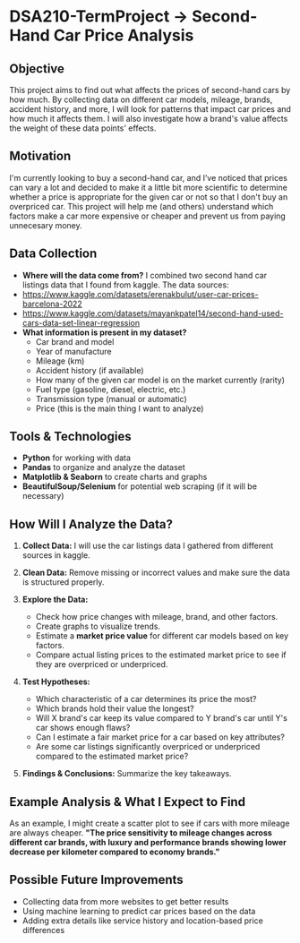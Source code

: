 # DSA210-TermProject -> Second-Hand Car Price Analysis  

##  Objective  
This project aims to find out what affects the prices of second-hand cars by how much. By collecting data on different car models, mileage, brands, accident history, and more, I will look for patterns that impact car prices and how much it affects them. I will also investigate how a brand's value affects the weight of these data points' effects.

##  Motivation  
I'm currently looking to buy a second-hand car, and I’ve noticed that prices can vary a lot and decided to make it a little bit more scientific to determine whether a price is appropriate for the given car or not so that I don't buy an overpriced car. This project will help me (and others) understand which factors make a car more expensive or cheaper and prevent us from paying unnecesary money.  

##  Data Collection  
- **Where will the data come from?** I combined two second hand car listings data that I found from kaggle. The data sources:
- https://www.kaggle.com/datasets/erenakbulut/user-car-prices-barcelona-2022
- https://www.kaggle.com/datasets/mayankpatel14/second-hand-used-cars-data-set-linear-regression
- **What information is present in my dataset?**  
  - Car brand and model  
  - Year of manufacture  
  - Mileage (km)  
  - Accident history (if available)  
  - How many of the given car model is on the market currently (rarity) 
  - Fuel type (gasoline, diesel, electric, etc.)  
  - Transmission type (manual or automatic)  
  - Price (this is the main thing I want to analyze)  

##  Tools & Technologies  
- **Python** for working with data  
- **Pandas** to organize and analyze the dataset  
- **Matplotlib & Seaborn** to create charts and graphs  
- **BeautifulSoup/Selenium** for potential web scraping (if it will be necessary)

##  How Will I Analyze the Data?  
1. **Collect Data:** I will use the car listings data I gathered from different sources in kaggle.  
2. **Clean Data:** Remove missing or incorrect values and make sure the data is structured properly.  
3. **Explore the Data:**  
   - Check how price changes with mileage, brand, and other factors.  
   - Create graphs to visualize trends.
   - Estimate a **market price value** for different car models based on key factors.  
   - Compare actual listing prices to the estimated market price to see if they are overpriced or underpriced.  
4. **Test Hypotheses:**  
   - Which characteristic of a car determines its price the most?
   - Which brands hold their value the longest?
   - Will X brand's car keep its value compared to Y brand's car until Y's car shows enough flaws?
   - Can I estimate a fair market price for a car based on key attributes?  
   - Are some car listings significantly overpriced or underpriced compared to the estimated market price?  

5. **Findings & Conclusions:** Summarize the key takeaways.  

##  Example Analysis & What I Expect to Find  
As an example, I might create a scatter plot to see if cars with more mileage are always cheaper. 
**"The price sensitivity to mileage changes across different car brands, with luxury and performance brands showing lower decrease per kilometer compared to economy brands."**  

## Possible Future Improvements  
- Collecting data from more websites to get better results  
- Using machine learning to predict car prices based on the data  
- Adding extra details like service history and location-based price differences  
